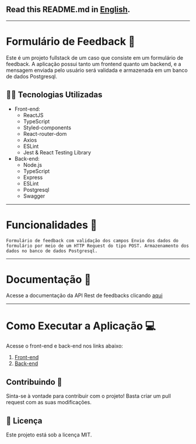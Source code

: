 ##  Read this README.md in [English](README.en.md).

---

# Formulário de Feedback 📝

Este é um projeto fullstack de um caso que consiste em um formulário de feedback. A aplicação possui tanto um frontend quanto um backend, e a mensagem enviada pelo usuário será validada e armazenada em um banco de dados Postgresql.

## 🧑‍💻 Tecnologias Utilizadas
- Front-end:
    - ReactJS
    - TypeScript
    - Styled-components
    - React-router-dom
    - Axios
    - ESLint
    - Jest & React Testing Library
- Back-end:
    - Node.js
    - TypeScript
    - Express
    - ESLint
    - Postgresql
    - Swagger

---

# Funcionalidades 📝
    Formulário de feedback com validação dos campos Envio dos dados do formulário por meio de um HTTP Request do tipo POST. Armazenamento dos dados no banco de dados Postgresql.

---

# Documentação 📝
Acesse a documentação da API Rest de feedbacks clicando [aqui](https://feedbackform-back.up.railway.app/api-docs)

---

#  Como Executar a Aplicação 💻
Acesse o front-end e back-end nos links abaixo:
1. [Front-end](https://feedback-form-gbfa.vercel.app/contact)
2. [Back-end](https://feedbackform-back.up.railway.app/)

## Contribuindo 📝
Sinta-se à vontade para contribuir com o projeto! Basta criar um pull request com as suas modificações.

## 📜 Licença
Este projeto está sob a licença MIT.
